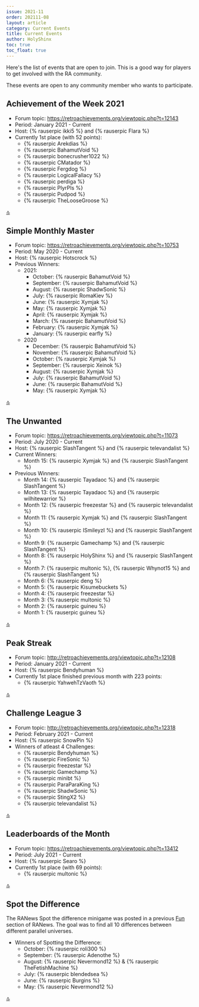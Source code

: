 ```yaml
---
issue: 2021-11
order: 202111-08
layout: article
category: Current Events
title: Current Events
author: HolyShinx
toc: true
toc_float: true
---
```


Here's the list of events that are open to join. This is a good way for players to get involved with the RA community.

These events are open to any community member who wants to participate.

## Achievement of the Week 2021

- Forum topic: <https://retroachievements.org/viewtopic.php?t=12143>
- Period: January 2021 - Current
- Host: {% rauserpic ikki5 %} and {% rauserpic Flara %}
- Currently 1st place (with 52 points):
  - {% rauserpic Arekdias %}
  - {% rauserpic BahamutVoid %}
  - {% rauserpic bonecrusher1022 %}
  - {% rauserpic CMatador %}
  - {% rauserpic Fergdog %}
  - {% rauserpic LogicalFallacy %}
  - {% rauserpic perdiga %}
  - {% rauserpic PlyrPls %}
  - {% rauserpic Pudpod %}
  - {% rauserpic TheLooseGroose %}
 
<a href="#top">:top:</a>


## Simple Monthly Master

- Forum topic: <https://retroachievements.org/viewtopic.php?t=10753>
- Period: May 2020 - Current
- Host: {% rauserpic Hotscrock %}
- Previous Winners:
  - 2021:
    - October: {% rauserpic BahamutVoid %}
    - September: {% rauserpic BahamutVoid %}
    - August: {% rauserpic ShadwSonic %}
    - July: {% rauserpic RomaKiev %}
    - June: {% rauserpic Xymjak %}
    - May: {% rauserpic Xymjak %}
    - April: {% rauserpic Xymjak %}
    - March: {% rauserpic BahamutVoid %}
    - February: {% rauserpic Xymjak %}
    - January: {% rauserpic earfly %}
  - 2020
    - December: {% rauserpic BahamutVoid %}
    - November: {% rauserpic BahamutVoid %}
    - October: {% rauserpic Xymjak %}
    - September: {% rauserpic Xeinok %}
    - August: {% rauserpic Xymjak %}
    - July: {% rauserpic BahamutVoid %}
    - June: {% rauserpic BahamutVoid %}
    - May: {% rauserpic Xymjak %}
  
<a href="#top">:top:</a>


## The Unwanted

- Forum topic: <https://retroachievements.org/viewtopic.php?t=11073>
- Period: July 2020 - Current
- Host: {% rauserpic SlashTangent %} and {% rauserpic televandalist %}
- Current Winners:
    - Month 15: {% rauserpic Xymjak %} and {% rauserpic SlashTangent %}
- Previous Winners:
    - Month 14: {% rauserpic Tayadaoc %} and {% rauserpic SlashTangent %}
    - Month 13: {% rauserpic Tayadaoc %} and {% rauserpic wilhitewarrior %}
    - Month 12: {% rauserpic freezestar %} and {% rauserpic televandalist %}
    - Month 11: {% rauserpic Xymjak %} and {% rauserpic SlashTangent %}
    - Month 10: {% rauserpic ISmileyzI %} and {% rauserpic SlashTangent %}
    - Month 9: {% rauserpic Gamechamp %} and {% rauserpic SlashTangent %}
    - Month 8: {% rauserpic HolyShinx %} and {% rauserpic SlashTangent %}
    - Month 7: {% rauserpic multonic %}, {% rauserpic Whynot15 %} and {% rauserpic SlashTangent %}
    - Month 6: {% rauserpic deng %}
    - Month 5: {% rauserpic Kisumebuckets %}
    - Month 4: {% rauserpic freezestar %}
    - Month 3: {% rauserpic multonic %}
    - Month 2: {% rauserpic guineu %}
    - Month 1: {% rauserpic guineu %}

<a href="#top">:top:</a>


## Peak Streak

- Forum topic: <http://retroachievements.org/viewtopic.php?t=12108>
- Period: January 2021 - Current
- Host: {% rauserpic Bendyhuman %}
- Currently 1st place finished previous month with 223 points:
  - {% rauserpic YahwehTzVaoth %}

<a href="#top">:top:</a>


## Challenge League 3

- Forum topic: <http://retroachievements.org/viewtopic.php?t=12318>
- Period: February 2021 - Current
- Host: {% rauserpic SnowPin %}
- Winners of atleast 4 Challenges:
  -	{% rauserpic Bendyhuman %}
  -	{% rauserpic FireSonic %}
  - {% rauserpic freezestar %}
  - {% rauserpic Gamechamp %}
  - {% rauserpic minibt %}
  - {% rauserpic ParaParaKing %}
  - {% rauserpic ShadwSonic %}
  - {% rauserpic StingX2 %}
  - {% rauserpic televandalist %}

<a href="#top">:top:</a>

## Leaderboards of the Month

- Forum topic: <https://retroachievements.org/viewtopic.php?t=13412>
- Period: July 2021 - Current
- Host: {% rauserpic Searo %}
- Currently 1st place (with 69 points):
  - {% rauserpic multonic %}

<a href="#top">:top:</a>

## Spot the Difference

The RANews Spot the difference minigame was posted in a previous [Fun](fun) section of RANews.
The goal was to find all 10 differences between different parallel universes.

- Winners of Spotting the Difference:
  - October: {% rauserpic roli300 %}	
  - September: {% rauserpic Adenothe %}	
  - August: {% rauserpic Nevermond12 %} & {% rauserpic TheFetishMachine %}
  - July: {% rauserpic blendedsea %}
  - June: {% rauserpic Burgins %}
  - May: {% rauserpic Nevermond12 %}


<a href="#top">:top:</a>
